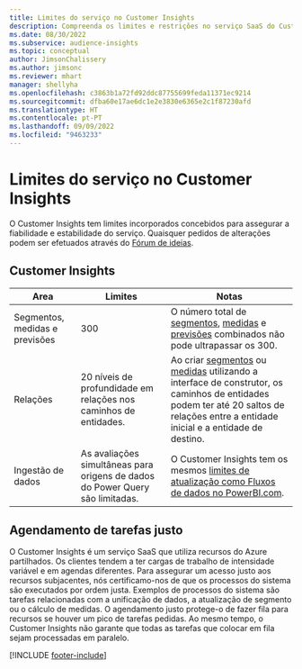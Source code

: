 ```yaml
---
title: Limites do serviço no Customer Insights
description: Compreenda os limites e restrições no serviço SaaS do Customer Insights.
ms.date: 08/30/2022
ms.subservice: audience-insights
ms.topic: conceptual
author: JimsonChalissery
ms.author: jimsonc
ms.reviewer: mhart
manager: shellyha
ms.openlocfilehash: c3863b1a72fd92ddc87755699feda11371ec9214
ms.sourcegitcommit: dfba60e17ae6dc1e2e3830e6365e2c1f87230afd
ms.translationtype: HT
ms.contentlocale: pt-PT
ms.lasthandoff: 09/09/2022
ms.locfileid: "9463233"
---
```

# <a name="service-limits-in-customer-insights"></a>Limites do serviço no Customer Insights

 O Customer Insights tem limites incorporados concebidos para assegurar a fiabilidade e estabilidade do serviço. Quaisquer pedidos de alterações podem ser efetuados através do [Fórum de ideias](https://go.microsoft.com/fwlink/?linkid=2074172).

## <a name="customer-insights"></a>Customer Insights

| Area  | Limites  | Notas |
|-------------|---------------------------------------------------------------------|---------------------------------------------------------------------|
| Segmentos, medidas e previsões | 300  | O número total de [segmentos](segments.md), [medidas](measures.md) e [previsões](predictions-overview.md) combinados não pode ultrapassar os 300.  |
| Relações | 20 níveis de profundidade em relações nos caminhos de entidades. | Ao criar [segmentos](segments.md) ou [medidas](measures.md) utilizando a interface de construtor, os caminhos de entidades podem ter até 20 saltos de relações entre a entidade inicial e a entidade de destino.  |
|Ingestão de dados| As avaliações simultâneas para origens de dados do Power Query são limitadas. | O Customer Insights tem os mesmos [limites de atualização como Fluxos de dados no PowerBI.com](/power-query/power-query-online-limits#refresh-limits). |

## <a name="fair-scheduling-of-jobs"></a>Agendamento de tarefas justo

O Customer Insights é um serviço SaaS que utiliza recursos do Azure partilhados. Os clientes tendem a ter cargas de trabalho de intensidade variável e em agendas diferentes. Para assegurar um acesso justo aos recursos subjacentes, nós certificamo-nos de que os processos do sistema são executados por ordem justa. Exemplos de processos do sistema são tarefas relacionadas com a unificação de dados, a atualização de segmento ou o cálculo de medidas. O agendamento justo protege-o de fazer fila para recursos se houver um pico de tarefas pedidas. Ao mesmo tempo, o Customer Insights não garante que todas as tarefas que colocar em fila sejam processadas em paralelo.

[!INCLUDE [footer-include](includes/footer-banner.md)]
